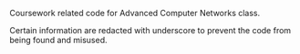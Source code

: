 Coursework related code for Advanced Computer Networks class.

Certain information are redacted with underscore to prevent the code from being found and misused.